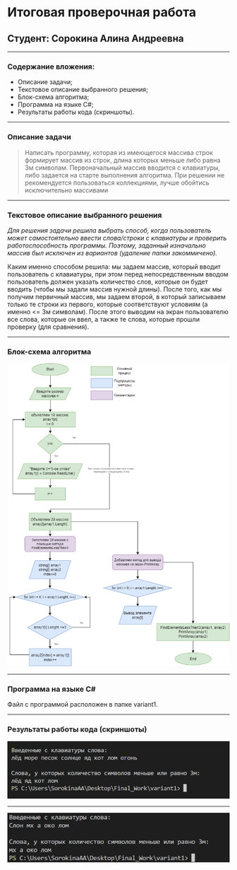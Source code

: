 # Итоговая проверочная работа
## **Студент**: Сорокина Алина Андреевна
_____

### **Содержание вложения**:
* Описание задачи;
* Текстовое описание выбранного решения;
* Блок-схема алгоритма;
* Программа на языке C#;
* Результаты работы кода (скриншоты).

____

### **Описание задачи**

>Написать программу, которая из имеющегося массива строк формирует массив из строк, длина которых меньше либо равна 3м символам. 
Первоначальный массив вводится с клавиатуры, либо задается на старте выполнения алгоритма. 
При решении не рекомендуется пользоваться коллекциями, лучше обойтись исключительно массивами

_____


### **Текстовое описание выбранного решения**

*Для решения задачи решила выбрать способ, когда пользователь может самостоятельно ввести слова/строки с клавиатуры и проверить работоспособность программы. Поэтому, заданный изначально массив был исключен из вариантов (удаление папки закоммичено).*

Каким именно способом решила: мы задаем массив, который вводит пользователь с клавиатуры, при этом перед непосредственным вводом пользователь должен указать количество слов, которые он будет вводить (чтобы мы задали массив нужной длины). После того, как мы получим первичный массив, мы задаем второй, в который записываем только те строки из первого, которые соответствуют условиям (а именно <= 3м символам). После этого выводим на экран пользователю все слова, которые он ввел, а также те слова, которые прошли проверку (для сравнения).
____

### Блок-схема алгоритма


![Блок-схема алгоритма](BS.png)
_____

### Программа на языке С#

Файл с программой расположен в папке variant1.

____

### Результаты работы кода (скриншоты)

![Пример решения 1](var1.png)
______
![Пример решения 2](var2.png)


